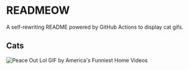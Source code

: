 # READMEOW

A self-rewriting README powered by GitHub Actions to display cat gifs.

## Cats

![Peace Out Lol GIF by America's Funniest Home Videos](https://media3.giphy.com/media/l4KibK3JwaVo0CjDO/200.gif?cid=9acd02daqfeulri7l46ossv1k12k83n2eai0p68nqdu6nfny&ep=v1_gifs_search&rid=200.gif&ct=g)

